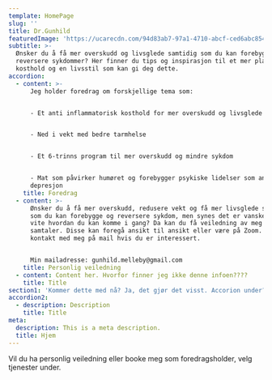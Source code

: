 ```yaml
---
template: HomePage
slug: ''
title: Dr.Gunhild
featuredImage: 'https://ucarecdn.com/94d83ab7-97a1-4710-abcf-ced6abc8540b/'
subtitle: >-
  Ønsker du å få mer overskudd og livsglede samtidig som du kan forebygge og
  reversere sykdommer? Her finner du tips og inspirasjon til et mer plantebasert
  kosthold og en livsstil som kan gi deg dette.
accordion:
  - content: >-
      Jeg holder foredrag om forskjellige tema som:


      - Et anti inflammatorisk kosthold for mer overskudd og livsglede


      - Ned i vekt med bedre tarmhelse 


      - Et 6-trinns program til mer overskudd og mindre sykdom


      - Mat som påvirker humøret og forebygger psykiske lidelser som angst og
      depresjon
    title: Foredrag
  - content: >-
      Ønsker du å få mer overskudd, redusere vekt og få mer livsglede samtidig
      som du kan forebygge og reversere sykdom, men synes det er vanskelig å
      vite hvordan du kan komme i gang? Da kan du få veiledning av meg med 1 - 1
      samtaler. Disse kan foregå ansikt til ansikt eller være på Zoom. Ta
      kontakt med meg på mail hvis du er interessert.


      Min mailadresse: gunhild.melleby@gmail.com
    title: Personlig veiledning
  - content: Content her. Hvorfor finner jeg ikke denne infoen????
    title: Title
section1: 'Kommer dette med nå? Ja, det gjør det visst. Accorion under?'
accordion2:
  - description: Description
    title: Title
meta:
  description: This is a meta description.
  title: Hjem
---
```

Vil du ha personlig veiledning eller booke meg som foredragsholder, velg tjenester under.
